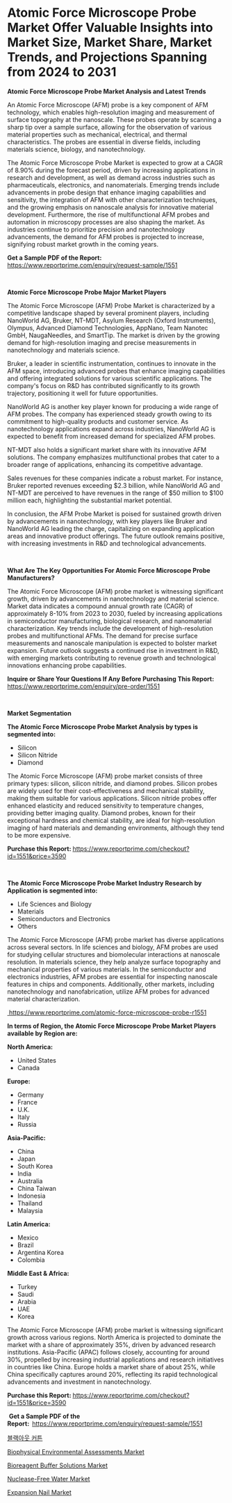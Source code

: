 <p><h1>Atomic Force Microscope Probe Market Offer Valuable Insights into Market Size, Market Share, Market Trends, and Projections Spanning from 2024 to 2031</h1></p><p><strong>Atomic Force Microscope Probe Market Analysis and Latest Trends</strong></p>
<p><p>An Atomic Force Microscope (AFM) probe is a key component of AFM technology, which enables high-resolution imaging and measurement of surface topography at the nanoscale. These probes operate by scanning a sharp tip over a sample surface, allowing for the observation of various material properties such as mechanical, electrical, and thermal characteristics. The probes are essential in diverse fields, including materials science, biology, and nanotechnology.</p><p>The Atomic Force Microscope Probe Market is expected to grow at a CAGR of 8.90% during the forecast period, driven by increasing applications in research and development, as well as demand across industries such as pharmaceuticals, electronics, and nanomaterials. Emerging trends include advancements in probe design that enhance imaging capabilities and sensitivity, the integration of AFM with other characterization techniques, and the growing emphasis on nanoscale analysis for innovative material development. Furthermore, the rise of multifunctional AFM probes and automation in microscopy processes are also shaping the market. As industries continue to prioritize precision and nanotechnology advancements, the demand for AFM probes is projected to increase, signifying robust market growth in the coming years.</p></p>
<p><strong>Get a Sample PDF of the Report:&nbsp;</strong> <a href="https://www.reportprime.com/enquiry/request-sample/1551">https://www.reportprime.com/enquiry/request-sample/1551</a></p>
<p>&nbsp;</p>
<p><strong>Atomic Force Microscope Probe Major Market Players</strong></p>
<p><p>The Atomic Force Microscope (AFM) Probe Market is characterized by a competitive landscape shaped by several prominent players, including NanoWorld AG, Bruker, NT-MDT, Asylum Research (Oxford Instruments), Olympus, Advanced Diamond Technologies, AppNano, Team Nanotec GmbH, NaugaNeedles, and SmartTip. The market is driven by the growing demand for high-resolution imaging and precise measurements in nanotechnology and materials science.</p><p>Bruker, a leader in scientific instrumentation, continues to innovate in the AFM space, introducing advanced probes that enhance imaging capabilities and offering integrated solutions for various scientific applications. The company's focus on R&D has contributed significantly to its growth trajectory, positioning it well for future opportunities.</p><p>NanoWorld AG is another key player known for producing a wide range of AFM probes. The company has experienced steady growth owing to its commitment to high-quality products and customer service. As nanotechnology applications expand across industries, NanoWorld AG is expected to benefit from increased demand for specialized AFM probes.</p><p>NT-MDT also holds a significant market share with its innovative AFM solutions. The company emphasizes multifunctional probes that cater to a broader range of applications, enhancing its competitive advantage.</p><p>Sales revenues for these companies indicate a robust market. For instance, Bruker reported revenues exceeding $2.3 billion, while NanoWorld AG and NT-MDT are perceived to have revenues in the range of $50 million to $100 million each, highlighting the substantial market potential.</p><p>In conclusion, the AFM Probe Market is poised for sustained growth driven by advancements in nanotechnology, with key players like Bruker and NanoWorld AG leading the charge, capitalizing on expanding application areas and innovative product offerings. The future outlook remains positive, with increasing investments in R&D and technological advancements.</p></p>
<p>&nbsp;</p>
<p><strong>What Are The Key Opportunities For Atomic Force Microscope Probe Manufacturers?</strong></p>
<p><p>The Atomic Force Microscope (AFM) probe market is witnessing significant growth, driven by advancements in nanotechnology and material science. Market data indicates a compound annual growth rate (CAGR) of approximately 8-10% from 2023 to 2030, fueled by increasing applications in semiconductor manufacturing, biological research, and nanomaterial characterization. Key trends include the development of high-resolution probes and multifunctional AFMs. The demand for precise surface measurements and nanoscale manipulation is expected to bolster market expansion. Future outlook suggests a continued rise in investment in R&D, with emerging markets contributing to revenue growth and technological innovations enhancing probe capabilities.</p></p>
<p><strong>Inquire or Share Your Questions If Any Before Purchasing This Report:</strong> <a href="https://www.reportprime.com/enquiry/pre-order/1551">https://www.reportprime.com/enquiry/pre-order/1551</a></p>
<p>&nbsp;</p>
<p><strong>Market Segmentation</strong></p>
<p><strong>The Atomic Force Microscope Probe Market Analysis by types is segmented into:</strong></p>
<p><ul><li>Silicon</li><li>Silicon Nitride</li><li>Diamond</li></ul></p>
<p><p>The Atomic Force Microscope (AFM) probe market consists of three primary types: silicon, silicon nitride, and diamond probes. Silicon probes are widely used for their cost-effectiveness and mechanical stability, making them suitable for various applications. Silicon nitride probes offer enhanced elasticity and reduced sensitivity to temperature changes, providing better imaging quality. Diamond probes, known for their exceptional hardness and chemical stability, are ideal for high-resolution imaging of hard materials and demanding environments, although they tend to be more expensive.</p></p>
<p><strong>Purchase this Report:&nbsp;</strong><a href="https://www.reportprime.com/checkout?id=1551&price=3590">https://www.reportprime.com/checkout?id=1551&price=3590</a></p>
<p>&nbsp;</p>
<p><strong>The Atomic Force Microscope Probe Market Industry Research by Application is segmented into:</strong></p>
<p><ul><li>Life Sciences and Biology</li><li>Materials</li><li>Semiconductors and Electronics</li><li>Others</li></ul></p>
<p><p>The Atomic Force Microscope (AFM) probe market has diverse applications across several sectors. In life sciences and biology, AFM probes are used for studying cellular structures and biomolecular interactions at nanoscale resolution. In materials science, they help analyze surface topography and mechanical properties of various materials. In the semiconductor and electronics industries, AFM probes are essential for inspecting nanoscale features in chips and components. Additionally, other markets, including nanotechnology and nanofabrication, utilize AFM probes for advanced material characterization.</p></p>
<p><a href="https://www.reportprime.com/atomic-force-microscope-probe-r1551">&nbsp;https://www.reportprime.com/atomic-force-microscope-probe-r1551</a></p>
<p><strong>In terms of Region, the Atomic Force Microscope Probe Market Players available by Region are:</strong></p>
<p>
    <p> <strong> North America: </strong>
        <ul>
            <li>United States</li>
            <li>Canada</li>
        </ul>
        </p> 
    <p> <strong> Europe: </strong>
        <ul>
            <li>Germany</li>
            <li>France</li>
            <li>U.K.</li>
            <li>Italy</li>
            <li>Russia</li>
        </ul>
        </p> 
    <p> <strong> Asia-Pacific: </strong>
        <ul>
            <li>China</li>
            <li>Japan</li>
            <li>South Korea</li>
            <li>India</li>
            <li>Australia</li>
            <li>China Taiwan</li>
            <li>Indonesia</li>
            <li>Thailand</li>
            <li>Malaysia</li>
        </ul>
        </p> 
    <p> <strong> Latin America: </strong>
        <ul>
            <li>Mexico</li>
            <li>Brazil</li>
            <li>Argentina Korea</li>
            <li>Colombia</li>
        </ul>
        </p> 
    <p> <strong> Middle East & Africa: </strong>
        <ul>
            <li>Turkey</li>
            <li>Saudi</li>
            <li>Arabia</li>
            <li>UAE</li>
            <li>Korea</li>
        </ul>
    </p>
    </p>
<p><p>The Atomic Force Microscope (AFM) probe market is witnessing significant growth across various regions. North America is projected to dominate the market with a share of approximately 35%, driven by advanced research institutions. Asia-Pacific (APAC) follows closely, accounting for around 30%, propelled by increasing industrial applications and research initiatives in countries like China. Europe holds a market share of about 25%, while China specifically captures around 20%, reflecting its rapid technological advancements and investment in nanotechnology.</p></p>
<p><strong>Purchase this Report: </strong><a href="https://www.reportprime.com/checkout?id=1551&price=3590">https://www.reportprime.com/checkout?id=1551&price=3590</a></p>
<p>&nbsp;<strong>Get a Sample PDF of the Report:&nbsp;&nbsp;</strong><a href="https://www.reportprime.com/enquiry/request-sample/1551">https://www.reportprime.com/enquiry/request-sample/1551</a></p>
<p><strong></strong></p>
<p><p><a href="https://medium.com/@wallacbahrtyinger567686/%EC%B0%A8%EC%96%91%EB%A7%89-%EC%8B%9C%EC%9E%A5-%EA%B7%9C%EB%AA%A8-%EB%B0%8F-%EC%A0%90%EC%9C%A0%EC%9C%A8-%EB%B6%84%EC%84%9D-%EC%84%B1%EC%9E%A5-%EB%8F%99%ED%96%A5-%EB%B0%8F-%EC%98%88%EC%B8%A1-2024-2031-e5c2c162a5dc">블랙아웃 커튼</a></p><p><a href="https://medium.com/@alanpeterson1911/strategic-market-insights-into-the-global-biophysical-environmental-assessments-market-2024-2031-02671009e805">Biophysical Environmental Assessments Market</a></p><p><a href="https://issuu.com/reportprime-2/docs/bioreagent-buffer-solutions-market-_a1ce643a82a648">Bioreagent Buffer Solutions Market</a></p><p><a href="https://issuu.com/reportprime-2/docs/nuclease-free-water-market-size-203_167160e571afce">Nuclease-Free Water Market</a></p><p><a href="https://www.linkedin.com/pulse/future-ready-strategic-insights-global-expansion-nail-market-efzpf?trackingId=AyHul0gcRO6MiGZ4z2UZKg%3D%3D">Expansion Nail Market</a></p></p>